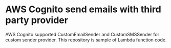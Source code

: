 # AWS Cognito send emails with third party provider

AWS Cognito supported CustomEmailSender and CustomSMSSender for custom sender provider. This repository is sample of Lambda function code.

